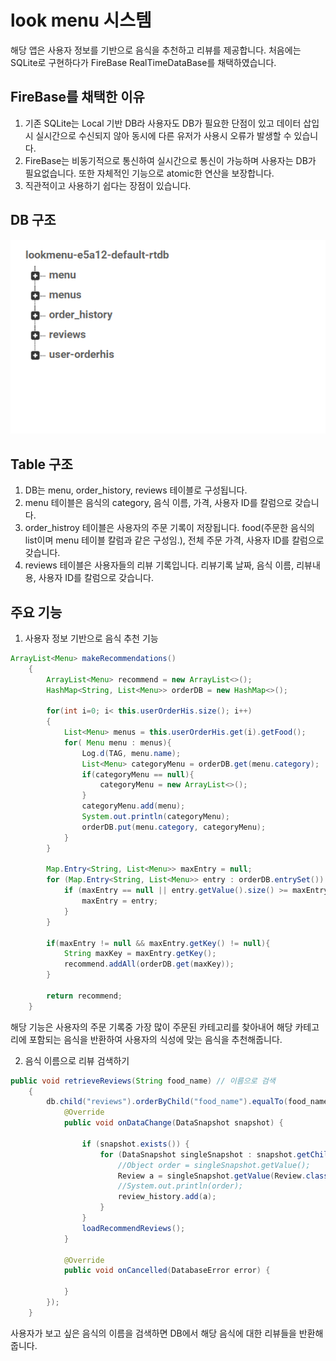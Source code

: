 # look menu 시스템


해당 앱은 사용자 정보를 기반으로 음식을 추천하고 리뷰를 제공합니다. 처음에는 SQLite로 구현하다가 FireBase RealTimeDataBase를 채택하였습니다.


## FireBase를 채택한 이유

1. 기존 SQLite는 Local 기반 DB라 사용자도 DB가 필요한 단점이 있고 데이터 삽입시 실시간으로 수신되지 않아 동시에 다른 유저가 사용시 오류가 발생할 수 있습니다.
2. FireBase는 비동기적으로 통신하여 실시간으로 통신이 가능하며 사용자는 DB가 필요없습니다. 또한 자체적인 기능으로 atomic한 연산을 보장합니다.
3. 직관적이고 사용하기 쉽다는 장점이 있습니다.



## DB 구조

![ex_screenshot](./img/db.png)






## Table 구조

1. DB는 menu, order_history, reviews 테이블로 구성됩니다.
2. menu 테이블은 음식의 category, 음식 이름, 가격, 사용자 ID를 칼럼으로 갖습니다.
3. order_histroy 테이블은 사용자의 주문 기록이 저장됩니다. food(주문한 음식의 list이며 menu 테이블 칼럼과 같은 구성임.), 전체 주문 가격, 사용자 ID를 칼럼으로 갖습니다.
4. reviews 테이블은 사용자들의 리뷰 기록입니다. 리뷰기록 날짜, 음식 이름, 리뷰내용, 사용자 ID를 칼럼으로 갖습니다.

















## 주요 기능

1. 사용자 정보 기반으로 음식 추천 기능
```java
ArrayList<Menu> makeRecommendations()
    {
        ArrayList<Menu> recommend = new ArrayList<>();
        HashMap<String, List<Menu>> orderDB = new HashMap<>();

        for(int i=0; i< this.userOrderHis.size(); i++)
        {
            List<Menu> menus = this.userOrderHis.get(i).getFood();
            for( Menu menu : menus){
                Log.d(TAG, menu.name);
                List<Menu> categoryMenu = orderDB.get(menu.category);
                if(categoryMenu == null){
                    categoryMenu = new ArrayList<>();
                }
                categoryMenu.add(menu);
                System.out.println(categoryMenu);
                orderDB.put(menu.category, categoryMenu);
            }
        }

        Map.Entry<String, List<Menu>> maxEntry = null;
        for (Map.Entry<String, List<Menu>> entry : orderDB.entrySet()) {
            if (maxEntry == null || entry.getValue().size() >= maxEntry.getValue().size()) {
                maxEntry = entry;
            }
        }

        if(maxEntry != null && maxEntry.getKey() != null){
            String maxKey = maxEntry.getKey();
            recommend.addAll(orderDB.get(maxKey));
        }

        return recommend;
    }


```
해당 기능은 사용자의 주문 기록중 가장 많이 주문된 카테고리를 찾아내어 해당 카테고리에 포함되는 음식을 반환하여 사용자의 식성에 맞는 음식을 추천해줍니다.


2. 음식 이름으로 리뷰 검색하기
```java
public void retrieveReviews(String food_name) // 이름으로 검색
    {
        db.child("reviews").orderByChild("food_name").equalTo(food_name).addListenerForSingleValueEvent(new ValueEventListener() {
            @Override
            public void onDataChange(DataSnapshot snapshot) {

                if (snapshot.exists()) {
                    for (DataSnapshot singleSnapshot : snapshot.getChildren()) {
                        //Object order = singleSnapshot.getValue();
                        Review a = singleSnapshot.getValue(Review.class);
                        //System.out.println(order);
                        review_history.add(a);
                    }
                }
                loadRecommendReviews();
            }

            @Override
            public void onCancelled(DatabaseError error) {

            }
        });
    }

```
사용자가 보고 싶은 음식의 이름을 검색하면 DB에서 해당 음식에 대한 리뷰들을 반환해줍니다.

